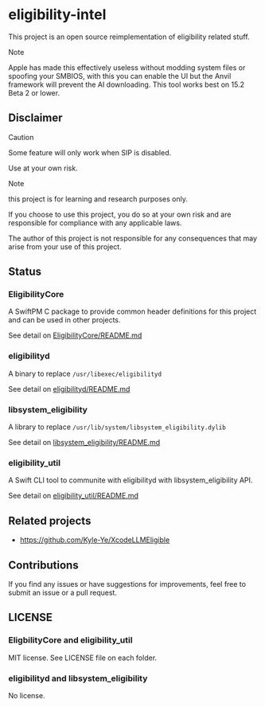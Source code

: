 # eligibility-intel

This project is an open source reimplementation of eligibility related stuff.

> [!NOTE]
> Apple has made this effectively useless without modding system files or spoofing your SMBIOS, with this you can enable the UI but the Anvil framework will prevent the AI downloading.
> This tool works best on 15.2 Beta 2 or lower.

## Disclaimer

> [!CAUTION]
> Some feature will only work when SIP is disabled.
>
> Use at your own risk.

> [!NOTE]
> this project is for learning and research purposes only.
> 
> If you choose to use this project, you do so at your own risk and are responsible for compliance with any applicable laws.
>
> The author of this project is not responsible for any consequences that may arise from your use of this project.

## Status

### EligibilityCore

A SwiftPM C package to provide common header definitions for this project and can be used in other projects.

See detail on [EligibilityCore/README.md](EligibilityCore/README.md)

### eligibilityd

A binary to replace `/usr/libexec/eligibilityd`

See detail on [eligibilityd/README.md](eligibilityd/README.md)

### libsystem_eligibility

A library to replace `/usr/lib/system/libsystem_eligibility.dylib`

See detail on [libsystem_eligibility/README.md](libsystem_eligibility/README.md)

### eligibility_util

A Swift CLI tool to communite with eligibilityd with libsystem_eligibility API.

See detail on [eligibility_util/README.md](eligibility_util/README.md)

## Related projects

- https://github.com/Kyle-Ye/XcodeLLMEligible

## Contributions

If you find any issues or have suggestions for improvements, feel free to submit an issue or a pull request.

## LICENSE

### EligbilityCore and eligibility_util

MIT license. See LICENSE file on each folder.

### eligibilityd and libsystem_eligibility

No license.
